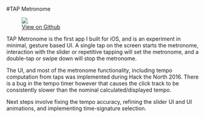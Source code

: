 #TAP Metronome

<figure class='folio_image' id='img1'>
	<a target='_blank'>
		<img src='../includes/portfolio_images/tap-metronome.png'>
	</a>
<figcaption><a href="https://github.com/Adam93MT/TAP-Metronome">View on Github</a></figcaption>
</figure>

TAP Metronome is the first app I built for iOS, and is an experiment in minimal, gesture based UI. A single tap on the screen starts the metronome, interaction with the slider or repetitive tapping will set the metronome, and a double-tap or swipe down will stop the metronome. 

The UI, and most of the metronome functionality, including tempo computation from taps was implemented during Hack the North 2016. There is a bug in the tempo timer however that causes the click track to be consistently slower than the nominal calculated/displayed tempo.

Next steps involve fixing the tempo accuracy, refining the slider UI and UI animations, and implementing time-signature selection.